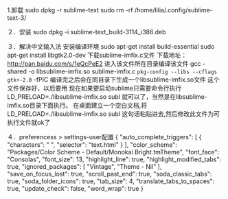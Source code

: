 1.卸载
	sudo dpkg -r sublime-text
	sudo rm -rf /home/lilia/.config/sublime-text-3/

２．安装
	sudo dpkg -i sublime-text_build-3114_i386.deb
	
３．解决中文输入法
	安装编译环境
	sudo apt-get install build-essential
	sudo apt-get install libgtk2.0-dev
	下载sublime-imfix.c文件
	下载地址：
	http://pan.baidu.com/s/1eQcPeE2
	进入该文件所在目录编译该文件
	gcc -shared -o libsublime-imfix.so sublime-imfix.c  `pkg-config --libs --cflags gtk+-2.0` -fPIC
	编译完之后会在同目录下生成一个libsublime-imfix.so文件
	这个文件保存好，以后要用
	现在如果要启动sublime只需要命令行执行
	LD_PRELOAD=./libsublime-imfix.so subl
	就可以了，当然是在libsublime-imfix.so目录下面执行。
	在桌面建立一个空白文档,将
	LD_PRELOAD=./libsublime-imfix.so subl
	这句话粘贴进去,然后修改此文件为可执行文件就ok了

４．preferencess > settings-user配置
{
	"auto_complete_triggers":
	[
		{
			"characters": " ",
			"selector": "text.html"
		}
	],
	"color_scheme": "Packages/Color Scheme - Default/Monokai Bright.tmTheme",
	"font_face": "Consolas",
	"font_size": 13,
	"highlight_line": true,
	"highlight_modified_tabs": true,
	"ignored_packages":
	[
		"Vintage",
		"Theme - Nil"
	],
	"save_on_focus_lost": true,
	"scroll_past_end": true,
	"soda_classic_tabs": true,
	"soda_folder_icons": true,
	"tab_size": 4,
	"translate_tabs_to_spaces": true,
	"update_check": false,
	"word_wrap": true
}


